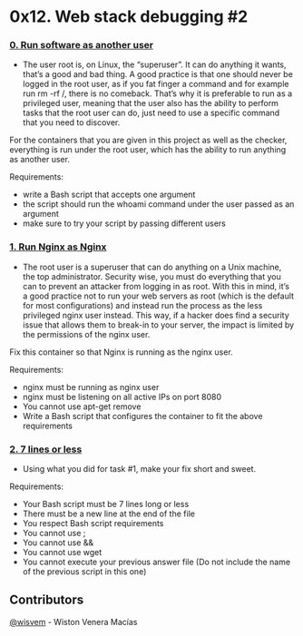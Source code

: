 # 0x12. Web stack debugging #2


### [0. Run software as another user](./0-iamsomeonelese)
- The user root is, on Linux, the “superuser”. It can do anything it wants, that’s a good and bad thing. A good practice is that one should never be logged in the root user, as if you fat finger a command and for example run rm -rf /, there is no comeback. That’s why it is preferable to run as a privileged user, meaning that the user also has the ability to perform tasks that the root user can do, just need to use a specific command that you need to discover.

For the containers that you are given in this project as well as the checker, everything is run under the root user, which has the ability to run anything as another user.

  Requirements:

  - write a Bash script that accepts one argument
  - the script should run the whoami command under the user passed as an argument
  - make sure to try your script by passing different users

### [1. Run Nginx as Nginx](./1-run_nginx_as_nginx)
- The root user is a superuser that can do anything on a Unix machine, the top administrator. Security wise, you must do everything that you can to prevent an attacker from logging in as root. With this in mind, it’s a good practice not to run your web servers as root (which is the default for most configurations) and instead run the process as the less privileged nginx user instead. This way, if a hacker does find a security issue that allows them to break-in to your server, the impact is limited by the permissions of the nginx user.

Fix this container so that Nginx is running as the nginx user.

  Requirements:

  - nginx must be running as nginx user
  - nginx must be listening on all active IPs on port 8080
  - You cannot use apt-get remove
  - Write a Bash script that configures the container to fit the above requirements

### [2. 7 lines or less](./100-fix_in_7_lines_or_less)
- Using what you did for task #1, make your fix short and sweet.

Requirements:

  - Your Bash script must be 7 lines long or less
  - There must be a new line at the end of the file
  - You respect Bash script requirements
  - You cannot use ;
  - You cannot use &&
  - You cannot use wget
  - You cannot execute your previous answer file (Do not include the name of the previous script in this one)


## Contributors
[@wisvem](https://github.com/wisvem) - Wiston Venera Macías
